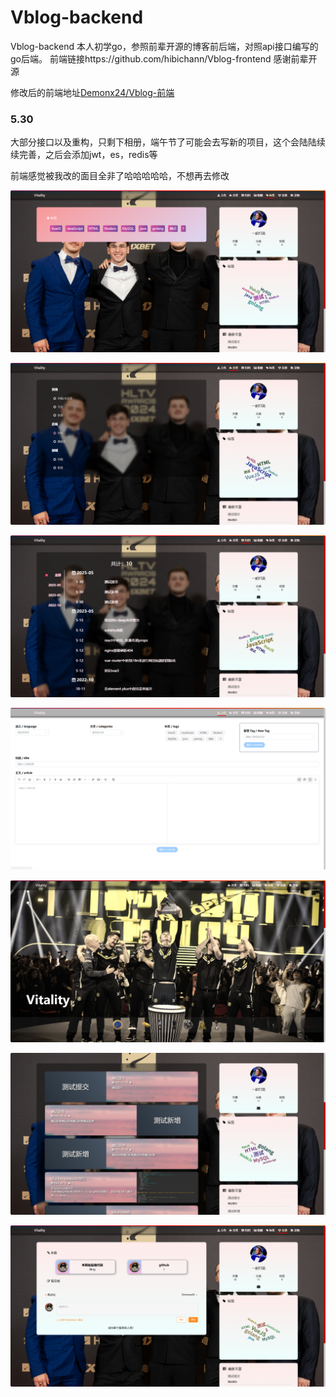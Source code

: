 # Vblog-backend
Vblog-backend 
本人初学go，参照前辈开源的博客前后端，对照api接口编写的go后端。
前端链接https://github.com/hibichann/Vblog-frontend
感谢前辈开源

修改后的前端地址[Demonx24/Vblog-前端](https://github.com/Demonx24/Vblog-frontend#)

### 5.30 

大部分接口以及重构，只剩下相册，端午节了可能会去写新的项目，这个会陆陆续续完善，之后会添加jwt，es，redis等

前端感觉被我改的面目全非了哈哈哈哈哈，不想再去修改

![](./images/标签.jpg)

![分类](./images/分类.jpg)

![归档](./images/归档.jpg)

![上传](./images/上传.jpg)

![首页1](./images/首页1.jpg)

![首页2](./images/首页2.jpg)

![友链](./images/友链.jpg)
